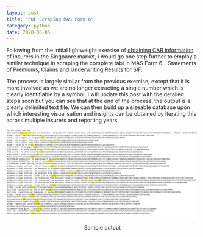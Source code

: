 ```yaml
---
layout: post
title: "PDF Scraping MAS Form 6"
category: python
date: 2020-06-05
---
```


Following from the initial lightweight exercise of <a href="https://cchanzl.github.io/python/2020/06/02/PDF-Scraping-MAS-Form-23"> obtaining CAR information </a> of insurers in the Singpaore market, i would go one step further to employ a similar technique in scraping the complete tabl in  MAS Form 6 - Statements of Premiums, Claims and Underwriting Results for SIF.

The process is largely similar from the previous exercise, except that it is more involved as we are no longer extracting a single number which is clearly identifiable by a symbol. I will update this post with the detailed steps soon but you can see that at the end of the process, the output is a clearly delimited text file. We can then build up a sizeable database upon which interesting visualisation and insights can be obtained by iterating this across multiple insurers and reporting years.

<img src="/images/Form6.png" style="width: auto; height: auto;max-width: 500px;max-height: 500px" class="center">
<p style="text-align:center">Sample output</p>

<script src="https://gist.github.com/cchanzl/30517ae13584c9ab5d1d558cde4e50ee.js"></script>
